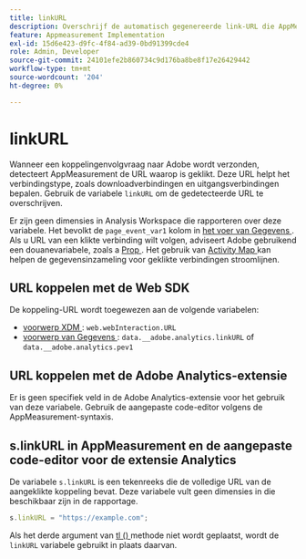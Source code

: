 ```yaml
---
title: linkURL
description: Overschrijf de automatisch gegenereerde link-URL die AppMeasurement gebruikt in koppelingsvolgaanroepen.
feature: Appmeasurement Implementation
exl-id: 15d6e423-d9fc-4f84-ad39-0bd91399cde4
role: Admin, Developer
source-git-commit: 24101efe2b860734c9d176ba8be8f17e26429442
workflow-type: tm+mt
source-wordcount: '204'
ht-degree: 0%

---
```


# linkURL

Wanneer een koppelingenvolgvraag naar Adobe wordt verzonden, detecteert AppMeasurement de URL waarop is geklikt. Deze URL helpt het verbindingstype, zoals downloadverbindingen en uitgangsverbindingen bepalen. Gebruik de variabele `linkURL` om de gedetecteerde URL te overschrijven.

Er zijn geen dimensies in Analysis Workspace die rapporteren over deze variabele. Het bevolkt de `page_event_var1` kolom in [ het voer van Gegevens ](/help/export/analytics-data-feed/data-feed-overview.md). Als u URL van een klikte verbinding wilt volgen, adviseert Adobe gebruikend een douanevariabele, zoals a [ Prop ](../page-vars/prop.md). Het gebruik van [ Activity Map ](/help/analyze/activity-map/overview.md) kan helpen de gegevensinzameling voor geklikte verbindingen stroomlijnen.

## URL koppelen met de Web SDK

De koppeling-URL wordt toegewezen aan de volgende variabelen:

* [ voorwerp XDM ](/help/implement/aep-edge/xdm-var-mapping.md): `web.webInteraction.URL`
* [ voorwerp van Gegevens ](/help/implement/aep-edge/data-var-mapping.md): `data.__adobe.analytics.linkURL` of `data.__adobe.analytics.pev1`

## URL koppelen met de Adobe Analytics-extensie

Er is geen specifiek veld in de Adobe Analytics-extensie voor het gebruik van deze variabele. Gebruik de aangepaste code-editor volgens de AppMeasurement-syntaxis.

## s.linkURL in AppMeasurement en de aangepaste code-editor voor de extensie Analytics

De variabele `s.linkURL` is een tekenreeks die de volledige URL van de aangeklikte koppeling bevat. Deze variabele vult geen dimensies in die beschikbaar zijn in de rapportage.

```js
s.linkURL = "https://example.com";
```

Als het derde argument van [ tl () ](../functions/tl-method.md) methode niet wordt geplaatst, wordt de `linkURL` variabele gebruikt in plaats daarvan.

